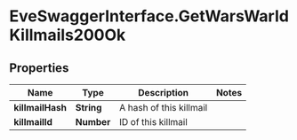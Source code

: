 # EveSwaggerInterface.GetWarsWarIdKillmails200Ok

## Properties
Name | Type | Description | Notes
------------ | ------------- | ------------- | -------------
**killmailHash** | **String** | A hash of this killmail | 
**killmailId** | **Number** | ID of this killmail | 


